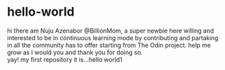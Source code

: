# hello-world
hi there am Nuju Azenabor @BillionMom, a super newbie here willing and interested to be in continuous learning mode by contributing and partaking in all the community has to offer starting from The Odin project. help me grow as I would you and thank you for doing so.  
yay! my first repository it is...hello world1
